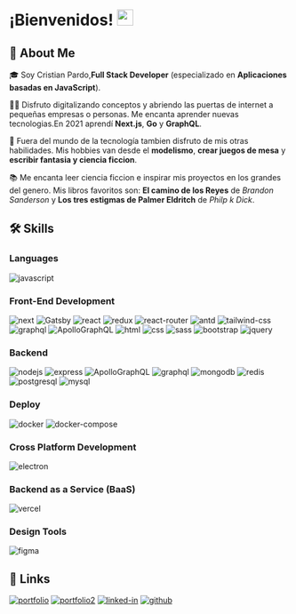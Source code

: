 # ¡Bienvenidos! <img src="https://media.giphy.com/media/hvRJCLFzcasrR4ia7z/giphy.gif" width="29px">

## 🚀 About Me

🎓 Soy Cristian Pardo,**Full Stack Developer** (especializado en **Aplicaciones basadas en JavaScript**).

👨‍💻 Disfruto digitalizando conceptos y abriendo las puertas de internet a pequeñas empresas o personas.  Me encanta aprender nuevas tecnologias.En 2021 aprendí **Next.js**, **Go** y **GraphQL**.

🎸 Fuera del mundo de la tecnología tambien disfruto de mis otras habilidades. Mis hobbies van desde el **modelismo**, **crear juegos de mesa** y **escribir fantasia y ciencia ficcion**.

📚 Me encanta leer ciencia ficcion e inspirar mis proyectos en los grandes del genero. Mis libros favoritos son: **El camino de los Reyes** de _Brandon Sanderson_ y **Los tres estigmas de Palmer Eldritch** de _Philp k Dick_.

## 🛠️ Skills

### Languages
![javascript](https://img.shields.io/badge/JavaScript-323330?style=for-the-badge&logo=javascript&logoColor=F7DF1E)

### Front-End Development

![next](https://img.shields.io/badge/Next-000000?style=for-the-badge&logo=nextdotjs&logoColor=FFFFFF)
![Gatsby](https://img.shields.io/badge/Gatsby-663399?style=for-the-badge&logo=Gatsby&logoColor=FFFFFF)
![react](https://img.shields.io/badge/React-20232A?style=for-the-badge&logo=react&logoColor=61DAFB)
![redux](https://img.shields.io/badge/Redux-593D88?style=for-the-badge&logo=redux&logoColor=white)
![react-router](https://img.shields.io/badge/React_Router-CA4245?style=for-the-badge&logo=react-router&logoColor=white)
![antd](https://img.shields.io/badge/AntDesign-0170FE?style=for-the-badge&logo=AntDesign&logoColor=white)
![tailwind-css](https://img.shields.io/badge/tailwind_css-06B6D4?style=for-the-badge&logo=tailwind-css&logoColor=white)
![graphql](https://img.shields.io/badge/GraphQL-E434AA?style=for-the-badge&logo=graphql&logoColor=white)
![ApolloGraphQL](https://img.shields.io/badge/ApolloGraphQL-311C87?style=for-the-badge&logo=ApolloGraphQL&logoColor=white)
![html](https://img.shields.io/badge/HTML5-E34F26?style=for-the-badge&logo=html5&logoColor=white)
![css](https://img.shields.io/badge/CSS3-1572B6?style=for-the-badge&logo=css3&logoColor=white)
![sass](https://img.shields.io/badge/SASS-CC6699?style=for-the-badge&logo=sass&logoColor=white)
![bootstrap](https://img.shields.io/badge/Bootstrap-563D7C?style=for-the-badge&logo=bootstrap&logoColor=white)
![jquery](https://img.shields.io/badge/jQuery-0769AD?style=for-the-badge&logo=jquery&logoColor=white)

### Backend

![nodejs](https://img.shields.io/badge/Node.js-339933?style=for-the-badge&logo=Node.js&logoColor=white)
![express](https://img.shields.io/badge/Express-339999?style=for-the-badge&logo=Express&logoColor=white)
![ApolloGraphQL](https://img.shields.io/badge/ApolloGraphQL-311C87?style=for-the-badge&logo=ApolloGraphQL&logoColor=white)
![graphql](https://img.shields.io/badge/GraphQL-E434AA?style=for-the-badge&logo=graphql&logoColor=white)
![mongodb](https://img.shields.io/badge/MongoDB-47A248?style=for-the-badge&logo=MongoDB&logoColor=white)
![redis](https://img.shields.io/badge/Redis-DC382D?style=for-the-badge&logo=Redis&logoColor=white)
![postgresql](https://img.shields.io/badge/PostgreSQL-4169E1?style=for-the-badge&logo=PostgreSQL&logoColor=white)
![mysql](https://img.shields.io/badge/MySQL-4479A1?style=for-the-badge&logo=MySQL&logoColor=white)

### Deploy

![docker](https://img.shields.io/badge/Docker-2496ED?style=for-the-badge&logo=Docker&logoColor=white)
![docker-compose](https://img.shields.io/badge/Docker-DB7093?style=for-the-badge&logo=Docker&logoColor=white)

### Cross Platform Development

![electron](https://img.shields.io/badge/Electron-2C2E3B?style=for-the-badge&logo=electron&logoColor=white)

### Backend as a Service (BaaS)

![vercel](https://img.shields.io/badge/Vercel-000000?style=for-the-badge&logo=Vercel&logoColor=white)


### Design Tools

![figma](https://img.shields.io/badge/figma-000000?style=for-the-badge&logo=figma&logoColor=white)


## 🔗 Links

[![portfolio](https://img.shields.io/badge/Portfolio-5340ff?style=for-the-badge&logo=Google-chrome&logoColor=white)](https://cristianpardo.vercel.app/)
[![portfolio2](https://img.shields.io/badge/Portfolio_Tematico-5340ff?style=for-the-badge&logo=Google-chrome&logoColor=white)](https://cristianpardocasanova.vercel.app/)
[![linked-in](https://img.shields.io/badge/Linked_In-0077B5?style=for-the-badge&logo=LinkedIn&logoColor=white)](https://www.linkedin.com/in/cristian-pardo-casanova-a60251138/)
[![github](https://img.shields.io/badge/GitHub-000000?style=for-the-badge&logo=GitHub&logoColor=white)](https://github.com/BelicStorm/BelicStorm)
